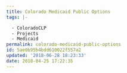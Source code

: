 ```yaml
---
title: Colorado Medicaid Public Options
tags: |-

  - ColoradoCLP
  - Projects
  - Medicaid
permalink: colorado-medicaid-public-options
id: 5ae0b95b4bdd610022f557a2
updated: '2018-06-28 18:23:33'
date: 2018-04-25 17:22:35
---
```

